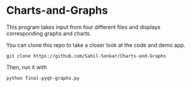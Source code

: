 # Charts-and-Graphs
This program takes input from four different files and displays corresponding graphs and charts.


You can clone this repo to take a closer look at the code and demo app.

    git clone https://github.com/Sahil-Sonkar/Charts-and-Graphs

Then, run it with

    python final-pyqt-graphs.py
